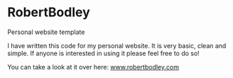 # RobertBodley
Personal website template

I have written this code for my personal website. It is very basic, clean and simple. If anyone is interested in using it please feel free to do so!

You can take a look at it over here: www.robertbodley.com
